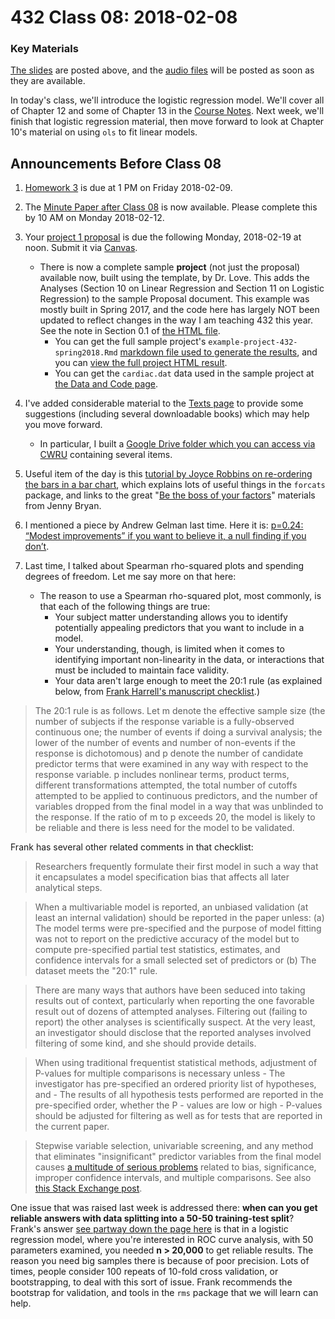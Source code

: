 # 432 Class 08: 2018-02-08

### Key Materials

[The slides](https://github.com/THOMASELOVE/432-2018/tree/master/slides/class08) are posted above, and the [audio files](https://github.com/THOMASELOVE/432-2018/tree/master/slides/class08) will be posted as soon as they are available.

In today's class, we'll introduce the logistic regression model. We'll cover all of Chapter 12 and some of Chapter 13 in the [Course Notes](https://thomaselove.github.io/432-notes/). Next week, we'll finish that logistic regression material, then move forward to look at Chapter 10's material on using `ols` to fit linear models.

## Announcements Before Class 08

1. [Homework 3](https://github.com/THOMASELOVE/432-2018/tree/master/assignments/hw3) is due at 1 PM on Friday 2018-02-09.

2. The [Minute Paper after Class 08](https://goo.gl/forms/IRPizcTN8Y7k8Y2f1) is now available. Please complete this by 10 AM on Monday 2018-02-12.

3. Your [project 1 proposal](https://github.com/THOMASELOVE/432-2018/blob/master/projects/project1/README.md#the-proposal) is due the following Monday, 2018-02-19 at noon. Submit it via [Canvas](https://canvas.case.edu/).
    - There is now a complete sample **project** (not just the proposal) available now, built using the template, by Dr. Love. This adds the Analyses (Section 10 on Linear Regression and Section 11 on Logistic Regression) to the sample Proposal document. This example was mostly built in Spring 2017, and the code here has largely NOT been updated to reflect changes in the way I am teaching 432 this year. See the note in Section 0.1 of [the HTML file](http://htmlpreview.github.io/?https://github.com/THOMASELOVE/432-2018/blob/master/projects/project1/example-project-432-spring2018.html).
        - You can get the full sample project's `example-project-432-spring2018.Rmd` [markdown file used to generate the results](https://raw.githubusercontent.com/THOMASELOVE/432-2018/master/projects/project1/example-project-432-spring2018.Rmd), and you can [view the full project HTML result](http://htmlpreview.github.io/?https://github.com/THOMASELOVE/432-2018/blob/master/projects/project1/example-project-432-spring2018.html).
        - You can get the `cardiac.dat` data used in the sample project at [the Data and Code page](https://github.com/THOMASELOVE/432-2018/tree/master/data-and-code).

4. I've added considerable material to the [Texts page](https://github.com/THOMASELOVE/432-2018/tree/master/texts) to provide some suggestions (including several downloadable books) which may help you move forward.
    - In particular, I built a [Google Drive folder which you can access via CWRU](https://drive.google.com/drive/folders/1vN8dfqtz-hGyu7hrsPpBRnJptKI1B0BV?usp=sharing) containing several items.

5. Useful item of the day is this [tutorial by Joyce Robbins on re-ordering the bars in a bar chart](https://github.com/jtr13/codehelp/blob/master/R/reorder.md), which explains lots of useful things in the `forcats` package, and links to the great "[Be the boss of your factors](http://stat545.com/block029_factors.html)" materials from Jenny Bryan.

6. I mentioned a piece by Andrew Gelman last time. Here it is: [p=0.24: “Modest improvements” if you want to believe it, a null finding if you don’t](http://andrewgelman.com/2018/02/05/p0-24-modest-improvements-want-believe-null-finding-dont/).

7. Last time, I talked about Spearman rho-squared plots and spending degrees of freedom. Let me say more on that here:
    - The reason to use a Spearman rho-squared plot, most commonly, is that each of the following things are true:
        - Your subject matter understanding allows you to identify potentially appealing predictors that you want to include in a model.
        - Your understanding, though, is limited when it comes to identifying important non-linearity in the data, or interactions that must be included to maintain face validity.
        - Your data aren't large enough to meet the 20:1 rule (as explained below, from [Frank Harrell's manuscript checklist](http://biostat.mc.vanderbilt.edu/wiki/Main/ManuscriptChecklist).)

> The 20:1 rule is as follows. Let m denote the effective sample size (the number of subjects if the response variable is a fully-observed continuous one; the number of events if doing a survival analysis; the lower of the number of events and number of non-events if the response is dichotomous) and p denote the number of candidate predictor terms that were examined in any way with respect to the response variable. p includes nonlinear terms, product terms, different transformations attempted, the total number of cutoffs attempted to be applied to continuous predictors, and the number of variables dropped from the final model in a way that was unblinded to the response. If the ratio of m to p exceeds 20, the model is likely to be reliable and there is less need for the model to be validated.

Frank has several other related comments in that checklist:

> Researchers frequently formulate their first model in such a way that it encapsulates a model specification bias that affects all later analytical steps.  

> When a multivariable model is reported, an unbiased validation (at least an internal validation) should be reported in the paper unless: (a) The model terms were pre-specified and the purpose of model fitting was not to report on the predictive accuracy of the model but to compute pre-specified partial test statistics, estimates, and confidence intervals for a small selected set of predictors or (b) The dataset meets the "20:1" rule.
    
> There are many ways that authors have been seduced into taking results out of context, particularly when reporting the one favorable result out of dozens of attempted analyses. Filtering out (failing to report) the other analyses is scientifically suspect. At the very least, an investigator should disclose that the reported analyses involved filtering of some kind, and she should provide details. 

> When using traditional frequentist statistical methods, adjustment of P-values for multiple comparisons is necessary unless
    - The investigator has pre-specified an ordered priority list of hypotheses, and
    - The results of all hypothesis tests performed are reported in the pre-specified order, whether the P - values are low or high
    - P-values should be adjusted for filtering as well as for tests that are reported in the current paper. 

> Stepwise variable selection, univariable screening, and any method that eliminates "insignificant" predictor variables from the final model causes [a multitude of serious problems](http://www.stata.com/support/faqs/statistics/stepwise-regression-problems) related to bias, significance, improper confidence intervals, and multiple comparisons. See also [this Stack Exchange post](http://stats.stackexchange.com/questions/20836/algorithms-for-automatic-model-selection).

One issue that was raised last week is addressed there: **when can you get reliable answers with data splitting into a 50-50 training-test split**? Frank's answer [see partway down the page here](https://stats.stackexchange.com/questions/20836/algorithms-for-automatic-model-selection) is that in a logistic regression model, where you're interested in ROC curve analysis, with 50 parameters examined, you needed **n > 20,000** to get reliable results. The reason you need big samples there is because of poor precision. Lots of times, people consider 100 repeats of 10-fold cross validation, or bootstrapping, to deal with this sort of issue. Frank recommends the bootstrap for validation, and tools in the `rms` package that we will learn can help.

